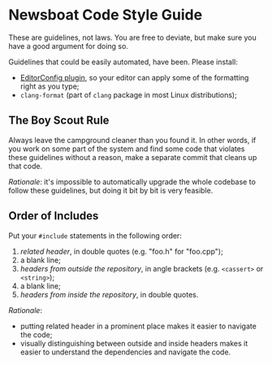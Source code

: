 Newsboat Code Style Guide
=========================

These are guidelines, not laws. You are free to deviate, but make sure you have
a good argument for doing so.

Guidelines that could be easily automated, have been. Please install:
- [EditorConfig plugin][editorconfig], so your editor can apply some of the
  formatting right as you type;
- `clang-format` (part of `clang` package in most Linux distributions);

[editorconfig]: http://editorconfig.org/ "EditorConfig"

## The Boy Scout Rule

Always leave the campground cleaner than you found it. In other words, if you
work on some part of the system and find some code that violates these
guidelines without a reason, make a separate commit that cleans up that code.

*Rationale*: it's impossible to automatically upgrade the whole codebase to
follow these guidelines, but doing it bit by bit is very feasible.

## Order of Includes

Put your `#include` statements in the following order:

1. *related header*, in double quotes (e.g. "foo.h" for "foo.cpp");
2. a blank line;
3. *headers from outside the repository*, in angle brackets (e.g. `<cassert>` or
   `<string>`);
4. a blank line;
5. *headers from inside the repository*, in double quotes.

*Rationale*: 

- putting related header in a prominent place makes it easier to navigate the
  code;
- visually distinguishing between outside and inside headers makes it easier to
  understand the dependencies and navigate the code.

